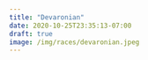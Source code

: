 ```yaml
---
title: "Devaronian"
date: 2020-10-25T23:35:13-07:00
draft: true
image: /img/races/devaronian.jpeg
---
```


